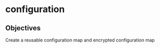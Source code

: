 configuration
=============

## Objectives
Create a reusable configuration map and encrypted configuration map